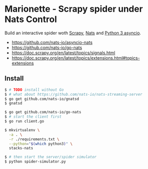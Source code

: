 # Marionette - Scrapy spider under Nats Control

Build an interactive spider woth [Scrapy](), [Nats]() and [Python 3
asyncio]().

- https://github.com/nats-io/asyncio-nats
- https://github.com/nats-io/go-nats
- https://doc.scrapy.org/en/latest/topics/signals.html
- https://doc.scrapy.org/en/latest/topics/extensions.html#topics-extensions

## Install

```Bash
$ # TODO install without Go
$ # what about https://github.com/nats-io/nats-streaming-server
$ go get github.com/nats-io/gnatsd
$ gnatsd
```

```Bash
$ go get github.com/nats-io/go-nats
$ # start the client first
$ go run client.go
```

```Bash
$ mkvirtualenv \
  -a . \
  -r ./requirements.txt \
  --python="$(which python3)" \
  stacks-nats

$ # then start the server/spider simulator
$ python spider-simulator.py
```
